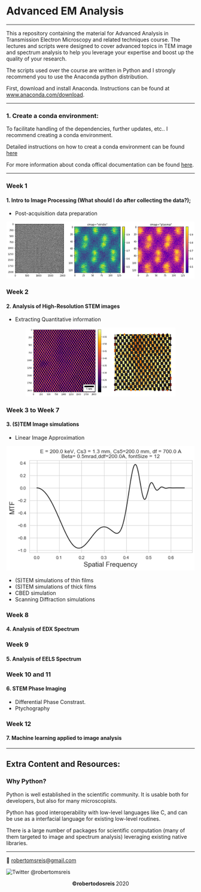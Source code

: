 # Advanced EM Analysis
----------------------

This a repository containing the material for Advanced Analysis in Transmission Electron Microscopy and related techniques course. The lectures and scripts were designed to cover advanced topics in TEM image and spectrum analysis to help you leverage your expertise and boost up the quality of your research.  

The scripts used over the course are written in Python and I strongly recommend you to use the Anaconda python distribution. 

First, download and install Anaconda. Instructions can be found at www.anaconda.com/download.

---------------------
### 1. Create a conda environment:

To facilitate handling of the dependencies, further updates, etc.. I recommend creating a conda environment.

Detailed instructions on how to creat a conda environment can be found [here](https://uoa-eresearch.github.io/eresearch-cookbook/recipe/2014/11/20/conda/)

For more information about conda offical documentation can be found [here](https://conda.io/en/latest/index.html).

----------------
### Week 1
#### 1. Intro to Image Processing (What should I do after collecting the data?);
  - Post-acquisition data preparation
  
  <p align="center">
  <img width="600" height="auto" src="Week1/week_01_fig.png">
</p>
  
### Week 2
#### 2. Analysis of High-Resolution STEM images 
  - Extracting Quantitative information 
  
  <p align="center">
  <img width="400" height="auto" src="Week2/week_02_fig.png">
</p>

### Week 3 to Week 7
#### 3. (S)TEM Image simulations

  - Linear Image Approximation
  
  <p align="center">
  <img width="600" height="auto" src="Week3/MTF_CTEM.png">
</p>


  - (S)TEM simulations of thin films
  - (S)TEM simulations of thick films
  - CBED simulation
  - Scanning Diffraction simulations

### Week 8
#### 4. Analysis of EDX Spectrum

### Week 9
#### 5. Analysis of EELS Spectrum

### Week 10 and 11
#### 6. STEM Phase Imaging
   - Differential Phase Constrast.
   - Ptychography

### Week 12
#### 7. Machine learning applied to image analysis
        
----------------
## Extra Content and Resources:

### Why Python?

Python is well established in the scientific community. It is usable both for developers, but also for many microscopists.

Python has good interoperability with low-level languages like C, and can be use as a interfacial language for existing low-level routines.

There is a large number of packages for scientific computation (many of them targeted to image and spectrum analysis) leveraging existing native libraries. 

----------------
:email: robertomsreis@gmail.com

![Twitter](http://i.imgur.com/tXSoThF.png) @robertomsreis

<p align="center"> <b> &copy;robertodosreis </b> 2020 </p>
